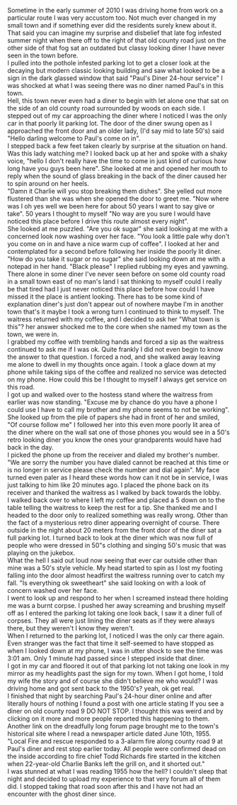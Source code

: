 Sometime in the early summer of 2010 I was driving home from work on a particular route I was very accustom too. Not much ever changed in my small town and if something ever did the residents surely knew about it. That said you can imagine my surprise and disbelief that late fog infested summer night when there off to the right of that old county road just on the other side of that fog sat an outdated but classy looking diner I have never seen in the town before.  
I pulled into the pothole infested parking lot to get a closer look at the decaying but modern classic looking building and saw what looked to be a sign in the dark glassed window that said "Paul's Diner 24-hour service" I was shocked at what I was seeing there was no diner named Paul's in this town.  
Hell, this town never even had a diner to begin with let alone one that sat on the side of an old county road surrounded by woods on each side. I stepped out of my car approaching the diner where I noticed I was the only car in that poorly lit parking lot. The door of the diner swung open as I approached the front door and an older lady, (I'd say mid to late 50's) said "Hello darling welcome to Paul's come on in".  
I stepped back a few feet taken clearly by surprise at the situation on hand. Was this lady watching me? I looked back up at her and spoke with a shaky voice, "hello I don't really have the time to come in just kind of curious how long have you guys been here". She looked at me and opened her mouth to reply when the sound of glass breaking in the back of the diner caused her to spin around on her heels.  
"Damn it Charlie will you stop breaking them dishes". She yelled out more flustered than she was when she opened the door to greet me. "Now where was I oh yes well we been here for about 50 years I want to say give or take". 50 years I thought to myself "No way are you sure I would have noticed this place before I drive this route almost every night".  
She looked at me puzzled. "Are you ok sugar" she said looking at me with a concerned look now washing over her face. "You look a little pale why don't you come on in and have a nice warm cup of coffee". I looked at her and contemplated for a second before following her inside the poorly lit diner. "How do you take it sugar or no sugar" she said looking down at me with a notepad in her hand. "Black please" I replied rubbing my eyes and yawning.  
There alone in some diner I've never seen before on some old county road in a small town east of no man's land I sat thinking to myself could I really be that tired had I just never noticed this place before how could I have missed it the place is antient looking. There has to be some kind of explanation diner's just don't appear out of nowhere maybe I'm in another town that's it maybe I took a wrong turn I continued to think to myself. The waitress returned with my coffee, and I decided to ask her "What town is this"? her answer shocked me to the core when she named my town as the town, we were in.  
I grabbed my coffee with trembling hands and forced a sip as the waitress continued to ask me if I was ok. Quite frankly I did not even begin to know the answer to that question. I forced a nod, and she walked away leaving me alone to dwell in my thoughts once again. I took a glace down at my phone while taking sips of the coffee and realized no service was detected on my phone. How could this be I thought to myself I always get service on this road.  
I got up and walked over to the hostess stand where the waitress from earlier was now standing. "Excuse me by chance do you have a phone I could use I have to call my brother and my phone seems to not be working". She looked up from the pile of papers she had in front of her and smiled, "Of course follow me" I followed her into this even more poorly lit area of the diner where on the wall sat one of those phones you would see in a 50's retro looking diner you know the ones your grandparents would have had back in the day.  
I picked the phone up from the receiver and dialed my brother's number. "We are sorry the number you have dialed cannot be reached at this time or is no longer in service please check the number and dial again". My face turned even paler as I heard these words how can it not be in service, I was just talking to him like 20 minutes ago. I placed the phone back on its receiver and thanked the waitress as I walked by back towards the lobby.  
I walked back over to where I left my coffee and placed a 5 down on to the table telling the waitress to keep the rest for a tip. She thanked me and I headed to the door only to realized something was really wrong. Other than the fact of a mysterious retro diner appearing overnight of course. There outside in the night about 20 meters from the front door of the diner sat a full parking lot. I turned back to look at the diner which was now full of people who were dressed in 50"s clothing and singing 50's music that was playing on the jukebox.  
What the hell I said out loud now seeing that ever car outside other than mine was a 50's style vehicle. My head started to spin as I lost my footing falling into the door almost headfirst the waitress running over to catch my fall. "Is everything ok sweetheart" she said looking on with a look of concern washed over her face.  
I went to look up and respond to her when I screamed instead there holding me was a burnt corpse. I pushed her away screaming and brushing myself off as I entered the parking lot taking one look back, I saw it a diner full of corpses. They all were just lining the diner seats as if they were always there, but they weren't I know they weren't.  
When I returned to the parking lot, I noticed I was the only car there again. Even stranger was the fact that time it self-seemed to have stopped as when I looked down at my phone, I was in utter shock to see the time was 3:01 am. Only 1 minute had passed since I stepped inside that diner.  
I got in my car and floored it out of that parking lot not taking one look in my mirror as my headlights past the sign for my town. When I got home, I told my wife the story and of course she didn't believe me who would? I was driving home and got sent back to the 1950's? yeah, ok get real.  
I finished that night by searching Paul's 24-hour diner online and after literally hours of nothing I found a post with one article stating If you see a diner on old county road 9 DO NOT STOP. I thought this was weird and by clicking on it more and more people reported this happening to them. Another link on the dreadfully long forum page brought me to the town's historical site where I read a newspaper article dated June 10th, 1955.  
"Local Fire and rescue responded to a 3-alarm fire along county road 9 at Paul's diner and rest stop earlier today. All people were confirmed dead on the inside according to fire chief Todd Richards fire started in the kitchen when 22-year-old Charlie Banks left the grill on, and it shorted out."  
I was stunned at what I was reading 1955 how the hell? I couldn't sleep that night and decided to upload my experience to that very forum all of them did. I stopped taking that road soon after this and I have not had an encounter with the ghost diner since.